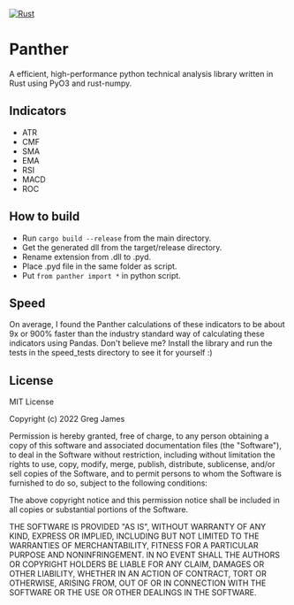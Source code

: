[![Rust](https://github.com/gregyjames/Panther/actions/workflows/rust.yml/badge.svg?branch=main&event=push)](https://github.com/gregyjames/Panther/actions/workflows/rust.yml)

# Panther
A efficient, high-performance python technical analysis library written in Rust using PyO3 and rust-numpy. 

## Indicators
- ATR
- CMF
- SMA
- EMA
- RSI
- MACD
- ROC

## How to build
- Run `cargo build --release` from the main directory.
- Get the generated dll from the target/release directory.
- Rename extension from .dll to .pyd.
- Place .pyd file in the same folder as script. 
- Put `from panther import *` in python script.
 
## Speed
On average, I found the Panther calculations of these indicators to be about 9x or 900% faster than the industry standard way of calculating these indicators using Pandas. Don't believe me? Install the library and run the tests in the speed_tests directory to see it for yourself :)

## License
MIT License

Copyright (c) 2022 Greg James

Permission is hereby granted, free of charge, to any person obtaining a copy
of this software and associated documentation files (the "Software"), to deal
in the Software without restriction, including without limitation the rights
to use, copy, modify, merge, publish, distribute, sublicense, and/or sell
copies of the Software, and to permit persons to whom the Software is
furnished to do so, subject to the following conditions:

The above copyright notice and this permission notice shall be included in all
copies or substantial portions of the Software.

THE SOFTWARE IS PROVIDED "AS IS", WITHOUT WARRANTY OF ANY KIND, EXPRESS OR
IMPLIED, INCLUDING BUT NOT LIMITED TO THE WARRANTIES OF MERCHANTABILITY,
FITNESS FOR A PARTICULAR PURPOSE AND NONINFRINGEMENT. IN NO EVENT SHALL THE
AUTHORS OR COPYRIGHT HOLDERS BE LIABLE FOR ANY CLAIM, DAMAGES OR OTHER
LIABILITY, WHETHER IN AN ACTION OF CONTRACT, TORT OR OTHERWISE, ARISING FROM,
OUT OF OR IN CONNECTION WITH THE SOFTWARE OR THE USE OR OTHER DEALINGS IN THE
SOFTWARE.
